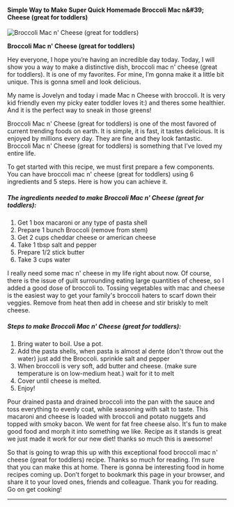             

#### Simple Way to Make Super Quick Homemade Broccoli Mac n&amp;#39; Cheese (great for toddlers)

![Broccoli Mac n' Cheese (great for toddlers)](https://img-global.cpcdn.com/recipes/6191316186693632/751x532cq70/broccoli-mac-n-cheese-great-for-toddlers-recipe-main-photo.jpg)

**Broccoli Mac n' Cheese (great for toddlers)**

Hey everyone, I hope you’re having an incredible day today. Today, I will show you a way to make a distinctive dish, broccoli mac n' cheese (great for toddlers). It is one of my favorites. For mine, I’m gonna make it a little bit unique. This is gonna smell and look delicious.

My name is Jovelyn and today i made Mac n Cheese with broccoli. It is very kid friendly even my picky eater toddler loves it:) and theres some healthier. And it is the perfect way to sneak in those greens!

Broccoli Mac n' Cheese (great for toddlers) is one of the most favored of current trending foods on earth. It is simple, it is fast, it tastes delicious. It is enjoyed by millions every day. They are fine and they look fantastic. Broccoli Mac n' Cheese (great for toddlers) is something that I’ve loved my entire life.

To get started with this recipe, we must first prepare a few components. You can have broccoli mac n' cheese (great for toddlers) using 6 ingredients and 5 steps. Here is how you can achieve it.

##### The ingredients needed to make Broccoli Mac n' Cheese (great for toddlers):

1.  Get 1 box macaroni or any type of pasta shell
2.  Prepare 1 bunch Broccoli (remove from stem)
3.  Get 2 cups cheddar cheese or american cheese
4.  Take 1 tbsp salt and pepper
5.  Prepare 1/2 stick butter
6.  Take 3 cups water

I really need some mac n' cheese in my life right about now. Of course, there is the issue of guilt surrounding eating large quantities of cheese, so I added a good dose of broccoli to. Tossing vegetables with mac and cheese is the easiest way to get your family's broccoli haters to scarf down their veggies. Remove from heat then add in cheese and stir briskly to melt cheese.

##### Steps to make Broccoli Mac n' Cheese (great for toddlers):

1.  Bring water to boil. Use a pot.
2.  Add the pasta shells, when pasta is almost al dente (don't throw out the water) just add the Broccoli. sprinkle salt and pepper
3.  When broccoli is very soft, add butter and cheese. (make sure temperature is on low-medium heat.) wait for it to melt
4.  Cover until cheese is melted.
5.  Enjoy!

Pour drained pasta and drained broccoli into the pan with the sauce and toss everything to evenly coat, while seasoning with salt to taste. This macaroni and cheese is loaded with broccoli and potato nuggets and topped with smoky bacon. We went for fat free cheese also. It's fun to make good food and morph it into something we like. Recipe as it stands is great we just made it work for our new diet! thanks so much this is awesome!

So that is going to wrap this up with this exceptional food broccoli mac n' cheese (great for toddlers) recipe. Thanks so much for reading. I’m sure that you can make this at home. There is gonna be interesting food in home recipes coming up. Don’t forget to bookmark this page in your browser, and share it to your loved ones, friends and colleague. Thank you for reading. Go on get cooking!

* * *